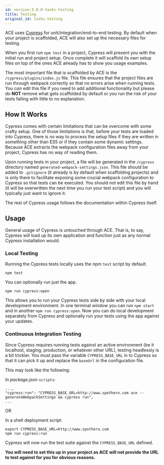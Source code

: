```yaml
---
id: version-5.0.0-tasks-testing
title: Testing
original_id: tasks-testing
---
```


ACE uses [Cypress](https://www.cypress.io/) for unit/integration/end-to-end testing. By default when your project is scaffolded, ACE will also set up the necessary files for testing.

When you first run `npm test` in a project, Cypress will present you with the initial run and project setup. Once complete it will scaffold its own setup files on top of the ones ACE already has to show you usage examples.

The most important file that is scaffolded by ACE is the `/cypress/plugins/index.js` file. This file ensures that the project files are run through webpack correctly so that no errors arise when running tests. You *can* edit this file if you need to add additional functionality but please do **NOT** remove what gets scaffolded by default or you run the risk of your tests failing with little to no explanation.

## How It Works
Cypress comes with certain limitations that can be overcome with some crafty setup. One of those limitations is that, before your tests are loaded into Cypress, there is no way to process the setup files if they are written in something other than ES5 or if they contain some dynamic settings. Because ACE extracts the webpack configuration files away from your project, Cypress has no way of reading them.

Upon running tests in your project, a file will be generated in the `/cypress` directory named `generated-webpack-settings.json`. This file should be added to `.gitignore` (it already is by default when scaffolding projects) and is only there to facilitate exposing some crucial webpack configuration to Cypress so that tests can be executed. You should not edit this file by hand (it will be overwritten the next time you run your test script) and you will typically just want to ignore it.

The rest of Cypress usage follows the documentation within Cypress itself.

## Usage
General usage of Cypress is untouched through ACE. That is, to say, Cypress will load up its own application and function just as any normal Cypress installation would.

### Local Testing
Running the Cypress tests locally uses the npm `test` script by default.
```
npm test
```

You can optionally run just the app.
```
npm run cypress:open
```

This allows you to run your Cypress tests side by side with your local development environment. In one terminal window you can run `npm start` and in another `npm run cypress:open`. Now you can do local development separately from Cypress and optionally run your tests using the app against your updates.

### Continuous Integration Testing
Since Cypress requires running tests against an active environment (be it localhost, staging, production, or whatever other URL), testing headlessly is a bit trickier. You must pass the variable `CYPRESS_BASE_URL` in to Cypress so that it can pick it up and replace the `baseUrl` in the configuration file.

This may look like the following:

In *package.json* `scripts`:
```
...,
"cypress:run": "CYPRESS_BASE_URL=http://www.spothero.com ace -- generateWebpackSettings && cypress run",
...
```

OR

In a shell deployment script:
```
export CYPRESS_BASE_URL=http://www.spothero.com
npm run cypress:run
```

Cypress will now run the test suite against the `CYPRESS_BASE_URL` defined.

**You will need to set this up in your project as ACE will not provide the URL to test against for you for obvious reasons.**
